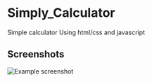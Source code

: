 # Simply_Calculator
Simple calculator
Using html/css and javascript
## Screenshots
![Example screenshot](img/calc1.png)
